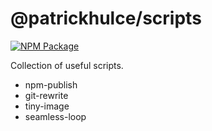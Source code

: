 # @patrickhulce/scripts

[![NPM Package](https://badge.fury.io/js/%40patrickhulce%2Fscripts.svg)](https://www.npmjs.com/package/@patrickhulce/scripts)

Collection of useful scripts.

- npm-publish
- git-rewrite
- tiny-image
- seamless-loop
